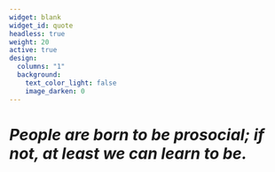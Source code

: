 ```yaml
---
widget: blank
widget_id: quote
headless: true
weight: 20
active: true
design:
  columns: "1"
  background:
    text_color_light: false
    image_darken: 0
---
```

# *People are born to be prosocial; if not, at least we can learn to be.*